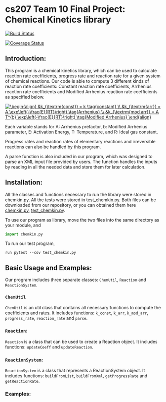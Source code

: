 # cs207 Team 10 Final Project: Chemical Kinetics library

[![Build Status](https://travis-ci.org/CS207Team10/cs207-FinalProject.svg?branch=master)](https://travis-ci.org/CS207Team10/cs207-FinalProject)

[![Coverage Status](https://coveralls.io/repos/github/CS207Team10/cs207-FinalProject/badge.png?branch=master)](https://coveralls.io/github/CS207Team10/cs207-FinalProject?branch=master)

## Introduction:

This program is a chemical kinetics library, which can be used to calculate reaction rate coefficients, progress rate and reaction rate for a given system of chemical reactions. Our code is able to compute 3 different kinds of reaction rate coefficients: Constant reaction rate coefficients, Arrhenius reaction rate coefficients and Modified Arrhenius reaction rate coefficients as specified below. 

<a href="https://www.codecogs.com/eqnedit.php?latex=\begin{align}&space;&k_{\textrm{const}}&space;=&space;k&space;\tag{constant}&space;\\&space;&k_{\textrm{arr}}&space;=&space;A&space;\exp\left(-\frac{E}{RT}\right)&space;\tag{Arrhenius}&space;\\&space;&k_{\textrm{mod&space;arr}}&space;=&space;A&space;T^{b}&space;\exp\left(-\frac{E}{RT}\right)&space;\tag{Modified&space;Arrhenius}&space;\end{align}" target="_blank"><img src="https://latex.codecogs.com/gif.latex?\begin{align}&space;&k_{\textrm{const}}&space;=&space;k&space;\tag{constant}&space;\\&space;&k_{\textrm{arr}}&space;=&space;A&space;\exp\left(-\frac{E}{RT}\right)&space;\tag{Arrhenius}&space;\\&space;&k_{\textrm{mod&space;arr}}&space;=&space;A&space;T^{b}&space;\exp\left(-\frac{E}{RT}\right)&space;\tag{Modified&space;Arrhenius}&space;\end{align}" title="\begin{align} &k_{\textrm{const}} = k \tag{constant} \\ &k_{\textrm{arr}} = A \exp\left(-\frac{E}{RT}\right) \tag{Arrhenius} \\ &k_{\textrm{mod arr}} = A T^{b} \exp\left(-\frac{E}{RT}\right) \tag{Modified Arrhenius} \end{align}" /></a>

Each variable stands for A: Arrhenius prefactor, b: Modified Arrhenius parameter, E: Activation Energy, T: Temperature, and R: Ideal gas constant.

Progress rates and reaction rates of elementary reactions and irreversible reactions can also be handled by this program. 


A parse function is also included in our program, which was designed to parse an XML input file provided by users. The function handles the inputs by reading in all the needed data and store them for later calculation.


## Installation:

All the classes and functions necessary to run the library were stored in chemkin.py. All the tests were stored in test_chemkin.py. Both files can be downloaded from our repository, or you can obtained them here
[chemkin.py](https://raw.githubusercontent.com/CS207Team10/cs207-FinalProject/master/chemkin.py), [test_chemkin.py](https://raw.githubusercontent.com/CS207Team10/cs207-FinalProject/master/test_chemkin.py).

To use our program as library, move the two files into the same directory as your module, and
```python
import chemkin.py 
```
To run our test program, 
```
run pytest --cov test_chemkin.py
```

## Basic Usage and Examples: 

Our program includes three separate classes: `ChemUtil`, `Reaction` and `ReactionSystem`. 

### `ChemUtil`

`ChemUtil` is an util class that contains all necessary functions to compute the coefficients and rates. It includes functions: `k_const`, `k_arr`, `k_mod_arr`, `progress_rate`, `reaction_rate` and `parse`. 

### `Reaction`:

`Reaction` is a class that can be used to create a Reaction object. It includes functions: `updateCoeff` and `updateReaction`.

### `ReactionSystem`:

`ReactionSystem` is a class that represents a ReactionSystem object. It includes functions: `buildFromList`, `buildFromXml`, `getProgressRate` and `getReactionRate`.

### Examples:


